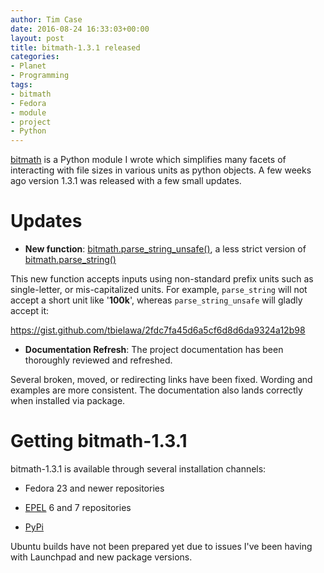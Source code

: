 ```yaml
---
author: Tim Case
date: 2016-08-24 16:33:03+00:00
layout: post
title: bitmath-1.3.1 released
categories:
- Planet
- Programming
tags:
- bitmath
- Fedora
- module
- project
- Python
---
```


[bitmath](http://bitmath.readthedocs.io/en/latest/) is a Python module I wrote which simplifies many facets of interacting with file sizes in various units as python objects. A few weeks ago version 1.3.1 was released with a few small updates.


# Updates





 	
  * **New function**: [bitmath.parse_string_unsafe()](http://bitmath.readthedocs.io/en/latest/module.html#bitmath.parse_string_unsafe), a less strict version of [bitmath.parse_string()](http://bitmath.readthedocs.io/en/latest/module.html#bitmath.parse_string)


This new function accepts inputs using non-standard prefix units such as single-letter, or mis-capitalized units. For example, `parse_string` will not accept a short unit like '**100k**', whereas `parse_string_unsafe` will gladly accept it:

https://gist.github.com/tbielawa/2fdc7fa45d6a5cf6d8d6da9324a12b98



 	
  * **Documentation Refresh**: The project documentation has been thoroughly reviewed and refreshed.


Several broken, moved, or redirecting links have been fixed. Wording and examples are more consistent. The documentation also lands correctly when installed via package.


# Getting bitmath-1.3.1


bitmath-1.3.1 is available through several installation channels:



 	
  * Fedora 23 and newer repositories

 	
  * [EPEL](https://fedoraproject.org/wiki/EPEL) 6 and 7 repositories

 	
  * [PyPi](https://pypi.python.org/pypi/bitmath/)


Ubuntu builds have not been prepared yet due to issues I've been having with Launchpad and new package versions.
